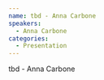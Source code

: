 ```yaml
--- 
name: tbd - Anna Carbone 
speakers: 
  - Anna Carbone 
categories:
  - Presentation
---
```


tbd - Anna Carbone